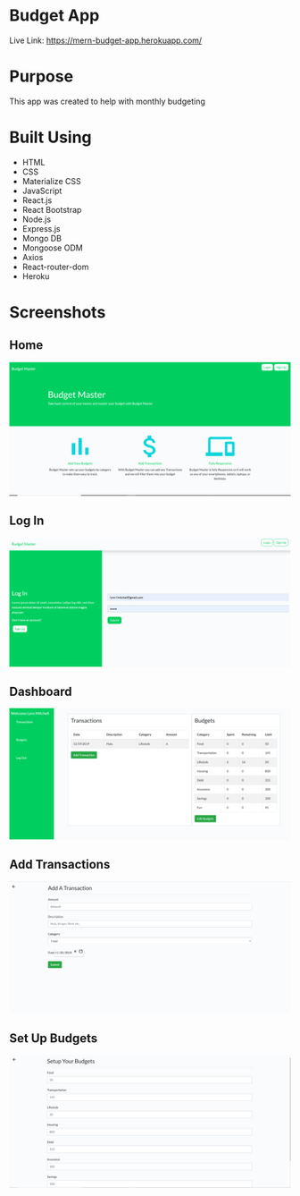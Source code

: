 # Budget App

Live Link: https://mern-budget-app.herokuapp.com/

# Purpose

This app was created to help with monthly budgeting

# Built Using

- HTML
- CSS
- Materialize CSS
- JavaScript
- React.js
- React Bootstrap
- Node.js
- Express.js
- Mongo DB
- Mongoose ODM
- Axios
- React-router-dom
- Heroku

# Screenshots

## Home
![Home](./client/src/images/home.png)

## Log In
![Log In](./client/src/images/login.png)

## Dashboard
![Dashboard](./client/src/images/dashboard.png)

## Add Transactions
![Add Transactions](./client/src/images/add-transaction.png)

## Set Up Budgets
![Set Up Budgets](./client/src/images/editbudgets.png)